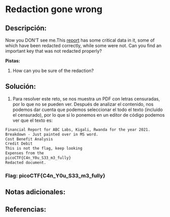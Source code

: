 # Redaction gone wrong

## Descripción: 
Now you DON’T see me.This [report](https://artifacts.picoctf.net/c/84/Financial_Report_for_ABC_Labs.pdf) has some critical data in it, some of which have been redacted correctly, while some were not. Can you find an important key that was not redacted properly?

**Pistas:**
1. How can you be sure of the redaction?

## Solución:
1. Para resolver este reto, se nos muestra un PDF con letras censuradas, por lo que no se pueden ver. Después de analizar el contenido, nos podemos dar cuenta que podemos seleccionar el todo el texto (incluido el censurado), por lo que si lo ponemos en un editor de código podemos ver que el texto es:

```txt
Financial Report for ABC Labs, Kigali, Rwanda for the year 2021.
Breakdown - Just painted over in MS word.
Cost Benefit Analysis
Credit Debit
This is not the flag, keep looking
Expenses from the
picoCTF{C4n_Y0u_S33_m3_fully}
Redacted document.
```

### Flag: picoCTF{C4n_Y0u_S33_m3_fully}

## Notas adicionales:

## Referencias: